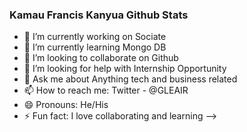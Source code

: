 ### Kamau Francis Kanyua Github Stats


- 🔭 I’m currently working on Sociate
- 🌱 I’m currently learning Mongo DB
- 👯 I’m looking to collaborate on Github
- 🤔 I’m looking for help with Internship Opportunity
- 💬 Ask me about Anything tech and business related
- 📫 How to reach me: Twitter - @GLEAIR
- 😄 Pronouns: He/His
- ⚡ Fun fact: I love collaborating and learning
-->
